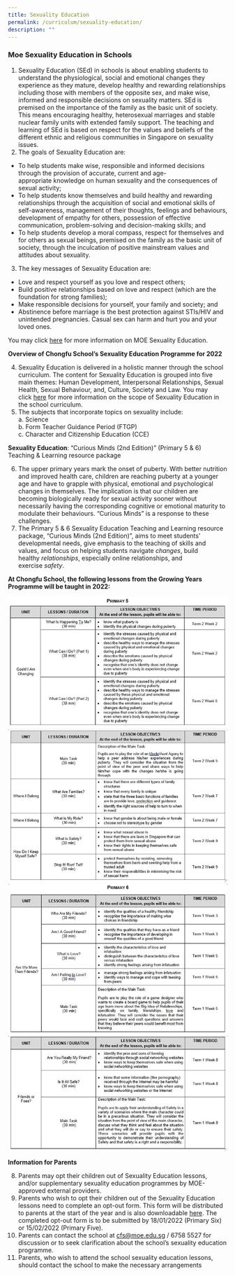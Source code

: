 ```yaml
---
title: Sexuality Education
permalink: /curriculum/sexuality-education/
description: ""
---
```

### Moe Sexuality Education in Schools

1.  Sexuality Education (SEd) in schools is about enabling students to understand the physiological, social and emotional changes they experience as they mature, develop healthy and rewarding relationships including those with members of the opposite sex, and make wise, informed and responsible decisions on sexuality matters. SEd is premised on the importance of the family as the basic unit of society. This means encouraging healthy, heterosexual marriages and stable nuclear family units with extended family support. The teaching and learning of SEd is based on respect for the values and beliefs of the different ethnic and religious communities in Singapore on sexuality issues.
2.  The goals of Sexuality Education are:
*   To help students make wise, responsible and informed decisions through the provision of accurate, current and age-appropriate knowledge on human sexuality and the consequences of sexual activity;
*   To help students know themselves and build healthy and rewarding relationships through the acquisition of social and emotional skills of self-awareness, management of their thoughts, feelings and behaviours, development of empathy for others, possession of effective communication, problem-solving and decision-making skills; and
*   To help students develop a moral compass, respect for themselves and for others as sexual beings, premised on the family as the basic unit of society, through the inculcation of positive mainstream values and attitudes about sexuality.
3.  The key messages of Sexuality Education are:
*   Love and respect yourself as you love and respect others;
*   Build positive relationships based on love and respect (which are the foundation for strong families);
*   Make responsible decisions for yourself, your family and society; and
*   Abstinence before marriage is the best protection against STIs/HIV and unintended pregnancies. Casual sex can harm and hurt you and your loved ones.

You may click [here](https://www.moe.gov.sg/education-in-sg/our-programmes/sexuality-education) for more information on MOE Sexuality Education.

**Overview of Chongfu School’s Sexuality Education Programme for 2022**

4. Sexuality Education is delivered in a holistic manner through the school curriculum. The content for Sexuality Education is grouped into five main themes: Human Development, Interpersonal Relationships, Sexual Health, Sexual Behaviour, and, Culture, Society and Law. You may click [here](https://www.moe.gov.sg/education-in-sg/our-programmes/sexuality-education/scope-and-teaching-approach) for more information on the scope of Sexuality Education in the school curriculum.
5. The subjects that incorporate topics on sexuality include: <br>
a. Science <br>
b. Form Teacher Guidance Period (FTGP) <br>
c. Character and Citizenship Education (CCE)

**Sexuality Education**: “Curious Minds (2nd Edition)” (Primary 5 & 6) Teaching & Learning resource package

6. The upper primary years mark the onset of puberty. With better nutrition and improved health care, children are reaching puberty at a younger age and have to grapple with physical, emotional and psychological changes in themselves. The implication is that our children are becoming biologically ready for sexual activity sooner without necessarily having the corresponding cognitive or emotional maturity to modulate their behaviours. “Curious Minds” is a response to these challenges.
7. The Primary 5 & 6 Sexuality Education Teaching and Learning resource package, “Curious Minds (2nd Edition)”, aims to meet students’ developmental needs, give emphasis to the teaching of skills and values, and focus on helping students navigate _changes_, build healthy _relationships_, especially online relationships, and exercise _safety_.

**At Chongfu School, the following lessons from the Growing Years Programme will be taught in 2022:**

![](/images/SexualityEducation-Table-1.jpg)
![](/images/SexualityEducation-Table-2.jpg)
![](/images/SexualityEducation-Table-3.jpg)
![](/images/SexualityEducation-Table-4.jpg)

**Information for Parents**

8. Parents may opt their children out of Sexuality Education lessons, and/or supplementary sexuality education programmes by MOE-approved external providers.
9. Parents who wish to opt their children out of the Sexuality Education lessons need to complete an opt-out form. This form will be distributed to parents at the start of the year and is also downloadable [here](/files/Parent-Opt-Out-Form-2022.pdf). The completed opt-out form is to be submitted by 18/01/2022 (Primary Six) or 15/02/2022 (Primary Five).
10. Parents can contact the school at [cfs@moe.edu.sg](mailto:cfs@moe.edu.sg) / 6758 5527 for discussion or to seek clarification about the school’s sexuality education programme.
11. Parents, who wish to attend the school sexuality education lessons, should contact the school to make the necessary arrangements